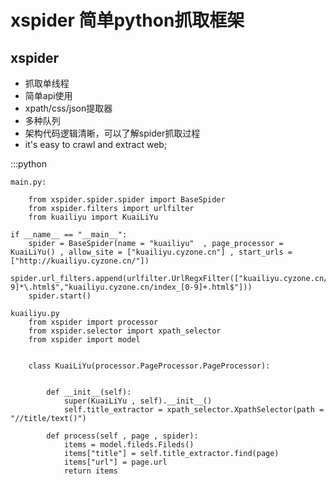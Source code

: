 xspider 简单python抓取框架
============



xspider
----------------
+ 抓取单线程
+ 简单api使用
+ xpath/css/json提取器
+ 多种队列
+ 架构代码逻辑清晰，可以了解spider抓取过程
+ it's easy to crawl and extract web;


:::python 

	main.py:
	
		from xspider.spider.spider import BaseSpider
		from xspider.filters import urlfilter
		from kuailiyu import KuaiLiYu

	if __name__ == "__main__":
    	spider = BaseSpider(name = "kuailiyu"  , page_processor = KuaiLiYu() , allow_site = ["kuailiyu.cyzone.cn"] , start_urls = ["http://kuailiyu.cyzone.cn/"])
    	spider.url_filters.append(urlfilter.UrlRegxFilter(["kuailiyu.cyzone.cn/article/[0-9]*\.html$","kuailiyu.cyzone.cn/index_[0-9]+.html$"]))
    	spider.start()

	kuailiyu.py
		from xspider import processor 
		from xspider.selector import xpath_selector
		from xspider import model


		class KuaiLiYu(processor.PageProcessor.PageProcessor):


    		def __init__(self):
        		super(KuaiLiYu , self).__init__()
        		self.title_extractor = xpath_selector.XpathSelector(path = "//title/text()")

    		def process(self , page , spider):
        		items = model.fileds.Fileds()
        		items["title"] = self.title_extractor.find(page)
        		items["url"] = page.url
        		return items

			